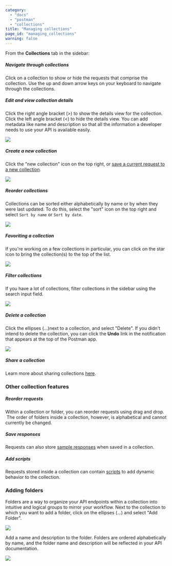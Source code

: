 ```yaml
---
category: 
  - "docs"
  - "postman"
  - "collections"
title: "Managing collections"
page_id: "managing_collections"
warning: false
---
```



From the **Collections** tab in the sidebar:

##### **Navigate through collections**

Click on a collection to show or hide the requests that comprise the collection. Use the up and down arrow keys on your keyboard to navigate through the collections. 

##### Edit and view collection details

Click the right angle bracket (>) to show the details view for the collection. Click the left angle bracket (<) to hide the details view. You can add metadata like name and description so that all the information a developer needs to use your API is available easily. 

![](https://s3.amazonaws.com/postman-static-getpostman-com/postman-docs/59154277.png)

##### Create a new collection

Click the "new collection" icon on the top right, or [save a current request to a new collection](https://www.getpostman.com/docs/Creating+the+first+collection).

![](https://s3.amazonaws.com/postman-static-getpostman-com/postman-docs/59154223.png)

##### Reorder collections

Collections can be sorted either alphabetically by name or by when they were last updated. To do this, select the "sort" icon on the top right and select `Sort by name` or `Sort by date`. 

![](https://s3.amazonaws.com/postman-static-getpostman-com/postman-docs/59154251.png)

##### Favoriting a collection

If you're working on a few collections in particular, you can click on the star icon to bring the collection(s) to the top of the list.

![](https://s3.amazonaws.com/postman-static-getpostman-com/postman-docs/59154198.png)

##### Filter collections

If you have a lot of collections, filter collections in the sidebar using the search input field.  

![](https://s3.amazonaws.com/postman-static-getpostman-com/postman-docs/59154104.png)

##### Delete a collection 

Click the ellipses (...)next to a collection, and select "Delete". If you didn't intend to delete the collection, you can click the **Undo** link in the notification that appears at the top of the Postman app.

![](https://s3.amazonaws.com/postman-static-getpostman-com/postman-docs/59154076.png)

##### Share a collection 

Learn more about sharing collections [here](https://www.getpostman.com/docs/Sharing+collections).

### Other collection features

##### Reorder requests

Within a collection or folder, you can reorder requests using drag and drop.  The order of folders inside a collection, however, is alphabetical and cannot currently be changed.  

##### Save responses 

Requests can also store [sample responses](https://www.getpostman.com/docs/Responses) when saved in a collection.

##### Add scripts

Requests stored inside a collection can contain [scripts](Scripts_58459441.html) to add dynamic behavior to the collection.

### Adding folders

Folders are a way to organize your API endpoints within a collection into intuitive and logical groups to mirror your workflow. Next to the collection to which you want to add a folder, click on the ellipses (...) and select "Add Folder".

![](https://s3.amazonaws.com/postman-static-getpostman-com/postman-docs/59183806.png)

Add a name and description to the folder. Folders are ordered alphabetically by name, and the folder name and description will be reflected in your API documentation.

![](https://s3.amazonaws.com/postman-static-getpostman-com/postman-docs/59183817.png)
